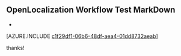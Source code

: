 ## OpenLocalization Workflow Test MarkDown
* 

[AZURE.INCLUDE [c1f29df1-06b6-48df-aea4-01dd8732aeab](calleeMd1.md)]

 
thanks!